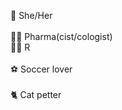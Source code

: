  🌈 She/Her <br>⠀⠀  ⠀⠀⠀⠀⠀⠀⠀⠀⠀⠀⠀⠀⠀⠀⠀    
 👩‍🔬 Pharma(cist/cologist) <br>
 👩‍💻 R <br>     ⠀⠀⠀⠀⠀⠀      
 ⚽ Soccer lover <br>  
 🐈 Cat petter <br>
